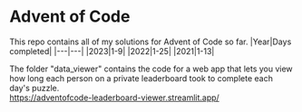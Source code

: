 # Advent of Code
This repo contains all of my solutions for Advent of Code so far.
|Year|Days completed|
|---|---|
|2023|1-9|
|2022|1-25|
|2021|1-13|

The folder "data_viewer" contains the code for a web app that lets you view how long each person on a private leaderboard took to complete each day's puzzle.\
https://adventofcode-leaderboard-viewer.streamlit.app/
